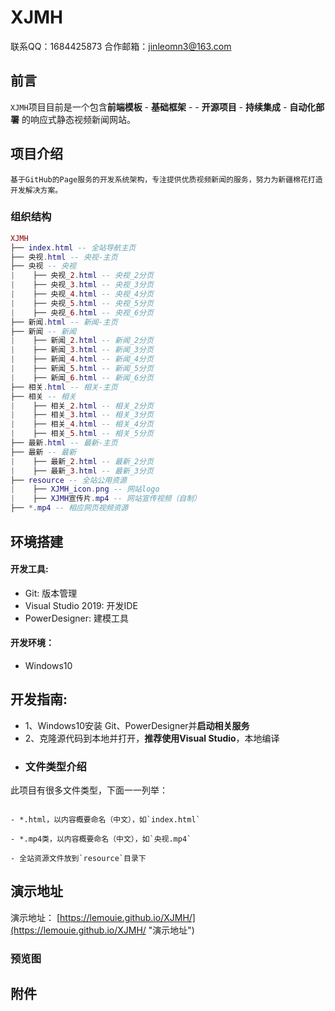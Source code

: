 # XJMH

联系QQ：1684425873
合作邮箱：jinleomn3@163.com

## 前言
  `XJMH`项目目前是一个包含**前端模板** - **基础框架** - - **开源项目** - **持续集成** - **自动化部署** 的响应式静态视频新闻网站。

## 项目介绍
    基于GitHub的Page服务的开发系统架构，专注提供优质视频新闻的服务，努力为新疆棉花打造开发解决方案。
    
### 组织结构
``` lua
XJMH
├── index.html -- 全站导航主页
├── 央视.html -- 央视-主页
├── 央视 -- 央视
|    ├── 央视_2.html -- 央视_2分页
|    ├── 央视_3.html -- 央视_3分页
|    ├── 央视_4.html -- 央视_4分页
|    ├── 央视_5.html -- 央视_5分页
|    ├── 央视_6.html -- 央视_6分页
├── 新闻.html -- 新闻-主页
├── 新闻 -- 新闻
|    ├── 新闻_2.html -- 新闻_2分页
|    ├── 新闻_3.html -- 新闻_3分页
|    ├── 新闻_4.html -- 新闻_4分页
|    ├── 新闻_5.html -- 新闻_5分页
|    ├── 新闻_6.html -- 新闻_6分页
├── 相关.html -- 相关-主页
├── 相关 -- 相关
|    ├── 相关_2.html -- 相关_2分页
|    ├── 相关_3.html -- 相关_3分页
|    ├── 相关_4.html -- 相关_4分页
|    ├── 相关_5.html -- 相关_5分页
├── 最新.html -- 最新-主页
├── 最新 -- 最新
|    ├── 最新_2.html -- 最新_2分页
|    ├── 最新_3.html -- 最新_3分页
├── resource -- 全站公用资源
|    ├── XJMH_icon.png -- 网站logo
|    ├── XJMH宣传片.mp4 -- 网站宣传视频（自制）
├── *.mp4 -- 相应网页视频资源
```

## 环境搭建

#### 开发工具:
- Git: 版本管理
- Visual Studio 2019: 开发IDE
- PowerDesigner: 建模工具

#### 开发环境：
- Windows10

## 开发指南:
- 1、Windows10安装 Git、PowerDesigner并**启动相关服务**
- 2、克隆源代码到本地并打开，**推荐使用Visual Studio**，本地编译
- ### 文件类型介绍
 此项目有很多文件类型，下面一一列举：
```

- *.html，以内容概要命名（中文），如`index.html`

- *.mp4类，以内容概要命名（中文），如`央视.mp4`

- 全站资源文件放到`resource`目录下

```

## 演示地址

演示地址： [https://lemouie.github.io/XJMH/](https://lemouie.github.io/XJMH/ "演示地址")

### 预览图

## 附件

